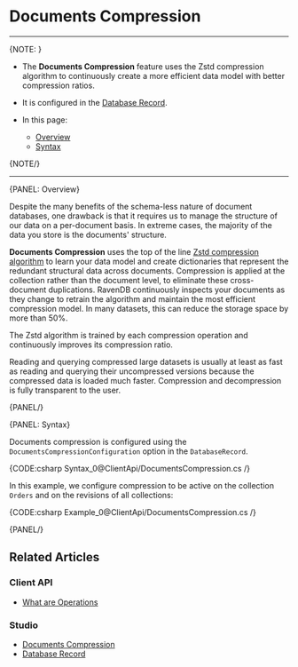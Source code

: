 ﻿# Documents Compression
---

{NOTE: }

* The **Documents Compression** feature uses the Zstd compression algorithm to 
continuously create a more efficient data model with better compression ratios.  

* It is configured in the [Database Record](../studio/database/settings/database-record).  

* In this page:  
  * [Overview](../client-api/documents-compression#overview)  
  * [Syntax](../client-api/documents-compression#syntax)  

{NOTE/}

---

{PANEL: Overview}

Despite the many benefits of the schema-less nature of document databases, one drawback 
is that it requires us to manage the structure of our data on a per-document basis. In 
extreme cases, the majority of the data you store is the documents' structure.  

**Documents Compression** uses the top of the line [Zstd compression algorithm](https://github.com/facebook/zstd) 
to learn your data model and create dictionaries that represent the redundant structural 
data across documents. Compression is applied at the collection rather than the document 
level, to eliminate these cross-document duplications. RavenDB continuously inspects your 
documents as they change to retrain the algorithm and maintain the most efficient 
compression model. In many datasets, this can reduce the storage space by more than 50%.  

The Zstd algorithm is trained by each compression operation and continuously improves 
its compression ratio.  

Reading and querying compressed large datasets is usually at least as fast as reading 
and querying their uncompressed versions because the compressed data is loaded much 
faster. Compression and decompression is fully transparent to the user.  

{PANEL/}

{PANEL: Syntax}

Documents compression is configured using the `DocumentsCompressionConfiguration` 
option in the `DatabaseRecord`.  

{CODE:csharp Syntax_0@ClientApi/DocumentsCompression.cs /}  

In this example, we configure compression to be active on the collection `Orders` 
and on the revisions of all collections:  

{CODE:csharp Example_0@ClientApi/DocumentsCompression.cs /}  

{PANEL/}

## Related Articles

### Client API

- [What are Operations](../client-api/operations/what-are-operations)

### Studio

- [Documents Compression](../studio/database/settings/documents-compression)
- [Database Record](../studio/database/settings/database-record)
